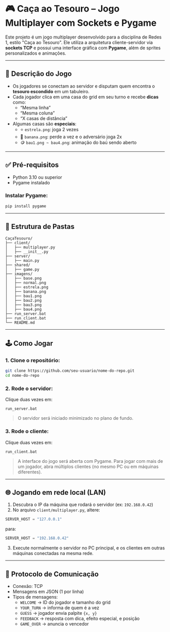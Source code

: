 # 🎮 Caça ao Tesouro – Jogo Multiplayer com Sockets e Pygame

Este projeto é um jogo multiplayer desenvolvido para a disciplina de Redes 1, estilo "Caça ao Tesouro". Ele utiliza a arquitetura cliente-servidor via **sockets TCP** e possui uma interface gráfica com **Pygame**, além de sprites personalizados e animações.

---

## 📌 Descrição do Jogo

- Os jogadores se conectam ao servidor e disputam quem encontra o **tesouro escondido** em um tabuleiro.
- Cada jogador clica em uma casa do grid em seu turno e recebe **dicas** como:
  - “Mesma linha”
  - “Mesma coluna”
  - “X casas de distância”
- Algumas casas são **especiais**:
  - ⭐ `estrela.png`: joga 2 vezes
  - 🍌 `banana.png`: perde a vez e o adversário joga 2x
  - 🪙 `bau1.png ~ bau4.png`: animação do baú sendo aberto

---

## ✅ Pré-requisitos

- Python 3.10 ou superior
- Pygame instalado

### Instalar Pygame:
```bash
pip install pygame
```

---

## 📁 Estrutura de Pastas

```
CaçaTesouro/
├── client/
│   ├── multiplayer.py
│   ├── __init__.py
├── server/
│   ├── main.py
├── shared/
│   ├── game.py
├── imagens/
│   ├── base.png
│   ├── normal.png
│   ├── estrela.png
│   ├── banana.png
│   ├── bau1.png
│   ├── bau2.png
│   ├── bau3.png
│   ├── bau4.png
├── run_server.bat
├── run_client.bat
└── README.md
```

---

## 🕹️ Como Jogar

### 1. Clone o repositório:
```bash
git clone https://github.com/seu-usuario/nome-do-repo.git
cd nome-do-repo
```

### 2. Rode o servidor:
Clique duas vezes em:
```
run_server.bat
```

> O servidor será iniciado minimizado no plano de fundo.

### 3. Rode o cliente:
Clique duas vezes em:
```
run_client.bat
```

> A interface do jogo será aberta com Pygame. Para jogar com mais de um jogador, abra múltiplos clientes (no mesmo PC ou em máquinas diferentes).

---

## 🌐 Jogando em rede local (LAN)

1. Descubra o IP da máquina que rodará o servidor (ex: `192.168.0.42`)
2. No arquivo `client/multiplayer.py`, altere:
```python
SERVER_HOST = "127.0.0.1"
```
para:
```python
SERVER_HOST = "192.168.0.42"
```
3. Execute normalmente o servidor no PC principal, e os clientes em outras máquinas conectadas na mesma rede.

---

## 📡 Protocolo de Comunicação

- Conexão: TCP
- Mensagens em JSON (1 por linha)
- Tipos de mensagens:
  - `WELCOME` → ID do jogador e tamanho do grid
  - `YOUR_TURN` → informa de quem é a vez
  - `GUESS` → jogador envia palpite `{x, y}`
  - `FEEDBACK` → resposta com dica, efeito especial, e posição
  - `GAME_OVER` → anuncia o vencedor
